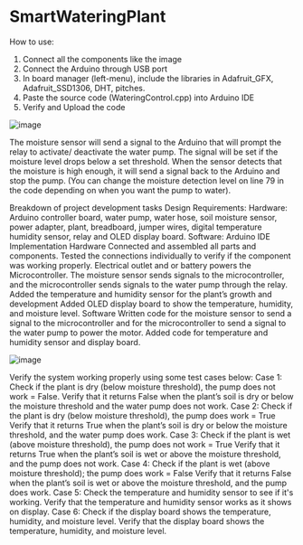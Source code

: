 # SmartWateringPlant

How to use:

1.  Connect all the components like the image
2.  Connect the Arduino through USB port
3.  In board manager (left-menu), include the libraries in Adafruit_GFX, Adafruit_SSD1306, DHT, pitches.
3.  Paste the source code (WateringControl.cpp) into Arduino IDE
4.  Verify and Upload the code

![image](https://user-images.githubusercontent.com/91586153/213844571-9713e3c8-1834-40c1-8514-d25815ca7a86.png)

The moisture sensor will send a signal to the Arduino that will prompt the relay to activate/ deactivate the water pump. The signal will be set if the moisture level drops below a set threshold. When the sensor detects that the moisture is high enough, it will send a signal back to the Arduino and stop the pump. (You can change the moisture detection level on line 79 in the code depending on when you want the pump to water).

Breakdown of project development tasks 
  Design
    Requirements:
      Hardware: Arduino controller board, water pump, water hose, soil moisture sensor, power adapter, plant, breadboard, jumper wires, digital           temperature humidity sensor, relay and OLED display board.
      Software: Arduino IDE
    Implementation
      Hardware
      Connected and assembled all parts and components. 
      Tested the connections individually to verify if the component was working properly. 
      Electrical outlet and or battery powers the Microcontroller. The moisture sensor sends signals to the microcontroller, and the microcontroller sends signals to the water pump through the relay. 
      Added the temperature and humidity sensor for the plant’s growth and development
      Added OLED display board to show the temperature, humidity, and moisture level. 
    Software 
      Written code for the moisture sensor to send a signal to the microcontroller and for the microcontroller to send a signal to the water pump to power the motor. 
      Added code for temperature and humidity sensor and display board. 

![image](https://user-images.githubusercontent.com/91586153/213844774-ee70c499-81e1-4203-95b5-993b76604c99.png)

Verify the system working properly using some test cases below:
Case 1: Check if the plant is dry (below moisture threshold),  the pump does not work  = False.
        Verify that it returns False when the plant’s soil is dry or below the moisture threshold and the water pump does not work. 
Case 2: Check if the plant is dry (below moisture threshold), the pump does work = True
        Verify that it returns True when the plant’s soil is dry or below the moisture threshold, and the water pump does work.
Case 3: Check if the plant is wet (above moisture threshold), the pump does not work = True
        Verify that it returns True when the plant’s soil is wet or above the moisture threshold, and the pump does not work. 
Case 4: Check if the plant is wet (above moisture threshold); the pump does work = False
        Verify that it returns False when the plant’s soil is wet or above the moisture threshold, and the pump does work. 
Case 5: Check the temperature and humidity sensor to see if it's working.
        Verify that the temperature and humidity sensor works as it shows on display. 
Case 6: Check if the display board shows the temperature, humidity, and moisture level. 
        Verify that the display board shows the temperature, humidity, and moisture level. 
